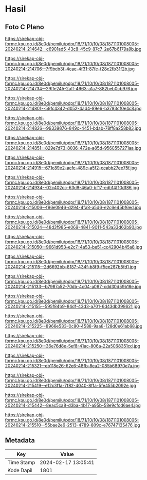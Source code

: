 # Hasil

## Foto C Plano

https://sirekap-obj-formc.kpu.go.id/8e0d/pemilu/pdpr/18/71/10/10/08/1871101008005-20240214-214642--c6901ad5-43c8-45c9-87c7-2e67b6179a9b.jpg

https://sirekap-obj-formc.kpu.go.id/8e0d/pemilu/pdpr/18/71/10/10/08/1871101008005-20240214-214706--7f9bdb3f-4cae-4f31-87fc-f28e2fb31f2b.jpg

https://sirekap-obj-formc.kpu.go.id/8e0d/pemilu/pdpr/18/71/10/10/08/1871101008005-20240214-214734--29ffe245-2aff-4663-a1a7-882beb0cb976.jpg

https://sirekap-obj-formc.kpu.go.id/8e0d/pemilu/pdpr/18/71/10/10/08/1871101008005-20240214-214801--59fc4342-d052-4ad4-89e6-b3783cf0e4c8.jpg

https://sirekap-obj-formc.kpu.go.id/8e0d/pemilu/pdpr/18/71/10/10/08/1871101008005-20240214-214826--99339876-849c-4451-bdab-78ff8a258b83.jpg

https://sirekap-obj-formc.kpu.go.id/8e0d/pemilu/pdpr/18/71/10/10/08/1871101008005-20240214-214851--829e7d73-8036-472e-a85d-9560557271aa.jpg

https://sirekap-obj-formc.kpu.go.id/8e0d/pemilu/pdpr/18/71/10/10/08/1871101008005-20240214-214915--671c89e2-acfc-489c-a5f2-ccabb27ee75f.jpg

https://sirekap-obj-formc.kpu.go.id/8e0d/pemilu/pdpr/18/71/10/10/08/1871101008005-20240214-214934--02c402cc-63d8-46a0-bf17-edb14f10df86.jpg

https://sirekap-obj-formc.kpu.go.id/8e0d/pemilu/pdpr/18/71/10/10/08/1871101008005-20240214-215006--f96e0946-d294-4fa8-a5d6-e2c6e45bf6ed.jpg

https://sirekap-obj-formc.kpu.go.id/8e0d/pemilu/pdpr/18/71/10/10/08/1871101008005-20240214-215024--48d3f985-e069-4841-9011-543a33d63b90.jpg

https://sirekap-obj-formc.kpu.go.id/8e0d/pemilu/pdpr/18/71/10/10/08/1871101008005-20240214-215050--9661d953-e2c7-4a53-be51-cc42904b45a8.jpg

https://sirekap-obj-formc.kpu.go.id/8e0d/pemilu/pdpr/18/71/10/10/08/1871101008005-20240214-215115--2d6692bb-8187-434f-b8f9-f5ee267b5fd1.jpg

https://sirekap-obj-formc.kpu.go.id/8e0d/pemilu/pdpr/18/71/10/10/08/1871101008005-20240214-215133--b7987a52-70db-4c04-a067-cdd30d59b16e.jpg

https://sirekap-obj-formc.kpu.go.id/8e0d/pemilu/pdpr/18/71/10/10/08/1871101008005-20240214-215155--595f84b9-84df-43d3-a701-6d43db398621.jpg

https://sirekap-obj-formc.kpu.go.id/8e0d/pemilu/pdpr/18/71/10/10/08/1871101008005-20240214-215225--8966e533-0c80-4588-9aa8-128d0e61ab68.jpg

https://sirekap-obj-formc.kpu.go.id/8e0d/pemilu/pdpr/18/71/10/10/08/1871101008005-20240214-215250--36e76d8e-5ef8-41ac-806a-22a5068351cd.jpg

https://sirekap-obj-formc.kpu.go.id/8e0d/pemilu/pdpr/18/71/10/10/08/1871101008005-20240214-215321--eb118e26-62e6-48fb-8ea2-085b68970e7a.jpg

https://sirekap-obj-formc.kpu.go.id/8e0d/pemilu/pdpr/18/71/10/10/08/1871101008005-20240214-215419--e12c3f1a-7f82-4040-8f1a-5fe455b2092e.jpg

https://sirekap-obj-formc.kpu.go.id/8e0d/pemilu/pdpr/18/71/10/10/08/1871101008005-20240214-215442--8eac5ca8-d3ba-4b17-a95b-58e9cfcd6ae4.jpg

https://sirekap-obj-formc.kpu.go.id/8e0d/pemilu/pdpr/18/71/10/10/08/1871101008005-20240214-215510--55bae2e6-2513-4789-809c-e76747135476.jpg


## Metadata

| Key        | Value               |
| ---------- | ------------------- |
| Time Stamp | 2024-02-17 13:05:41 |
| Kode Dapil | 1801                |



